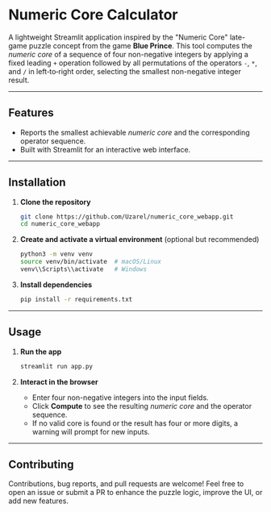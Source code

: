 # Numeric Core Calculator

A lightweight Streamlit application inspired by the "Numeric Core" late-game puzzle concept from the game **Blue Prince**. This tool computes the *numeric core* of a sequence of four non-negative integers by applying a fixed leading `+` operation followed by all permutations of the operators `-`, `*`, and `/` in left‑to‑right order, selecting the smallest non-negative integer result.

---

## Features

* Reports the smallest achievable *numeric core* and the corresponding operator sequence.
* Built with Streamlit for an interactive web interface.

---

## Installation

1. **Clone the repository**

   ```bash
   git clone https://github.com/Uzarel/numeric_core_webapp.git
   cd numeric_core_webapp
   ```

2. **Create and activate a virtual environment** (optional but recommended)

   ```bash
   python3 -m venv venv
   source venv/bin/activate  # macOS/Linux
   venv\\Scripts\\activate   # Windows
   ```

3. **Install dependencies**

   ```bash
   pip install -r requirements.txt
   ```

---

## Usage

1. **Run the app**

   ```bash
   streamlit run app.py
   ```

2. **Interact in the browser**

   * Enter four non-negative integers into the input fields.
   * Click **Compute** to see the resulting *numeric core* and the operator sequence.
   * If no valid core is found or the result has four or more digits, a warning will prompt for new inputs.

---

## Contributing

Contributions, bug reports, and pull requests are welcome! Feel free to open an issue or submit a PR to enhance the puzzle logic, improve the UI, or add new features.
